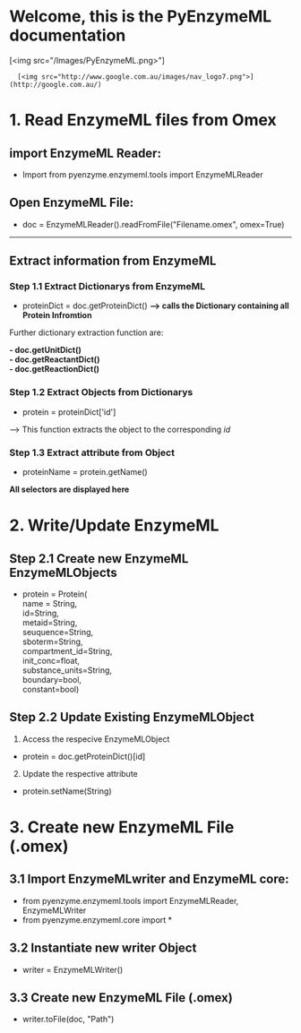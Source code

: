# Welcome, this is the PyEnzymeML documentation

[<img src="/Images/PyEnzymeML.png>"]
      
      [<img src="http://www.google.com.au/images/nav_logo7.png">](http://google.com.au/)

# 1. Read EnzymeML files from Omex

## import EnzymeML Reader:

- Import from pyenzyme.enzymeml.tools import EnzymeMLReader 

## Open EnzymeML File:

- doc = EnzymeMLReader().readFromFile("Filename.omex", omex=True)

---

## Extract information from EnzymeML

### Step 1.1 Extract Dictionarys from EnzymeML

- proteinDict = doc.getProteinDict() **--> calls the Dictionary containing all Protein Infromtion**

Further dictionary extraction function are:  


**- doc.getUnitDict()**  
**- doc.getReactantDict()**  
**- doc.getReactionDict()**

### Step 1.2 Extract Objects from Dictionarys

- protein = proteinDict['id']

--> This function extracts the object to the corresponding *id*

### Step 1.3 Extract attribute from Object

- proteinName = protein.getName()

**All selectors are displayed here** 

# 2. Write/Update EnzymeML

## Step 2.1 Create new EnzymeML EnzymeMLObjects

- protein = Protein(  
    name = String,  
    id=String,  
    metaid=String,  
    seuquence=String,  
    sboterm=String,  
    compartment_id=String,  
    init_conc=float,  
    substance_units=String,  
    boundary=bool,  
    constant=bool)

## Step 2.2 Update Existing EnzymeMLObject

1. Access the respecive EnzymeMLObject
- protein = doc.getProteinDict()[id]  
2. Update the respective attribute
- protein.setName(String)

# 3. Create new EnzymeML File (.omex)

## 3.1 Import EnzymeMLwriter and EnzymeML core:
- from pyenzyme.enzymeml.tools import EnzymeMLReader, EnzymeMLWriter
- from pyenzyme.enzymeml.core import *

## 3.2 Instantiate new writer Object

- writer = EnzymeMLWriter()

## 3.3 Create new EnzymeML File (.omex)

- writer.toFile(doc, "Path")
